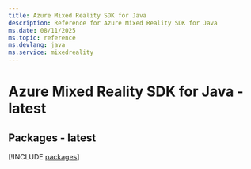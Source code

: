 ```yaml
---
title: Azure Mixed Reality SDK for Java
description: Reference for Azure Mixed Reality SDK for Java
ms.date: 08/11/2025
ms.topic: reference
ms.devlang: java
ms.service: mixedreality
---
```

# Azure Mixed Reality SDK for Java - latest
## Packages - latest
[!INCLUDE [packages](mixed-reality-index.md)]